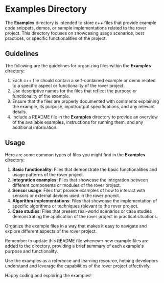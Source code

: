 # Examples Directory

The **Examples** directory is intended to store c++ files that provide example code snippets, demos, or sample implementations related to the rover project. This directory focuses on showcasing usage scenarios, best practices, or specific functionalities of the project.

## Guidelines

The following are the guidelines for organizing files within the **Examples** directory:

1. Each c++ file should contain a self-contained example or demo related to a specific aspect or functionality of the rover project.
2. Use descriptive names for the files that reflect the purpose or functionality of the example.
3. Ensure that the files are properly documented with comments explaining the example, its purpose, input/output specifications, and any relevant details.
4. Include a README file in the **Examples** directory to provide an overview of the available examples, instructions for running them, and any additional information.

## Usage

Here are some common types of files you might find in the **Examples** directory:

1. **Basic functionality**: Files that demonstrate the basic functionalities and usage patterns of the rover project.
2. **Integration examples**: Files that showcase the integration between different components or modules of the rover project.
3. **Sensor usage**: Files that provide examples of how to interact with sensors or external devices used in the rover project.
4. **Algorithm implementations**: Files that showcase the implementation of specific algorithms or techniques relevant to the rover project.
5. **Case studies**: Files that present real-world scenarios or case studies demonstrating the application of the rover project in practical situations.

Organize the example files in a way that makes it easy to navigate and explore different aspects of the rover project.

Remember to update this README file whenever new example files are added to the directory, providing a brief summary of each example's purpose and functionality.

Use the examples as a reference and learning resource, helping developers understand and leverage the capabilities of the rover project effectively.

Happy coding and exploring the examples!